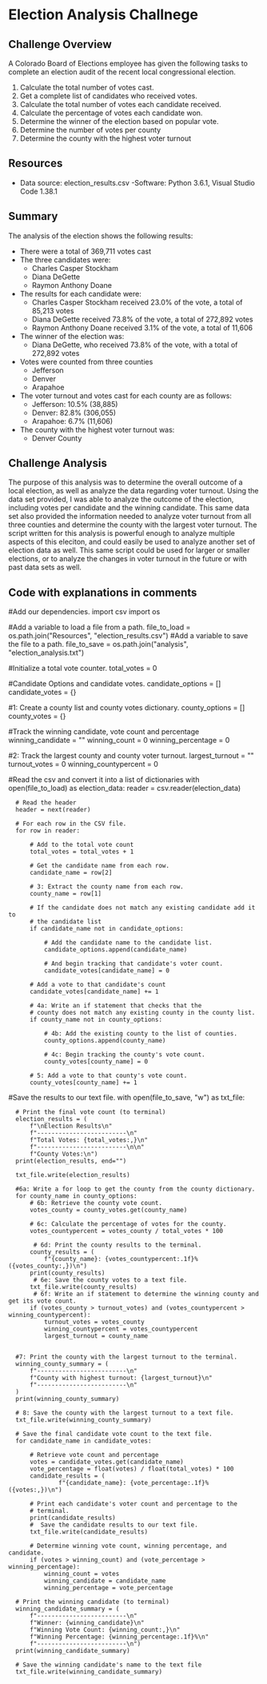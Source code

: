 # Election Analysis Challnege

## Challenge Overview
A Colorado Board of Elections employee has given the following tasks to complete an election audit of the recent local congressional election.

1. Calculate the total number of votes cast.
2. Get a complete list of candidates who received votes.
3. Calculate the total number of votes each candidate received.
4. Calculate the percentage of votes each candidate won.
5. Determine the winner of the election based on popular vote.
6. Determine the number of votes per county
7. Determine the county with the highest voter turnout

## Resources
- Data source: election_results.csv
-Software: Python 3.6.1, Visual Studio Code 1.38.1

## Summary
The analysis of the election shows the following results:
- There were a total of 369,711 votes cast
- The three candidates were:
  - Charles Casper Stockham
  - Diana DeGette
  - Raymon Anthony Doane
- The results for each candidate were:
  - Charles Casper Stockham received 23.0% of the vote, a total of 85,213 votes
  - Diana DeGette received 73.8% of the vote, a total of 272,892 votes
  - Raymon Anthony Doane received 3.1% of the vote, a total of 11,606
- The winner of the election was:
  - Diana DeGette, who received 73.8% of the vote, with a total of 272,892 votes
- Votes were counted from three counties
  - Jefferson
  - Denver
  - Arapahoe
- The voter turnout and votes cast for each county are as follows:
  - Jefferson: 10.5% (38,885)
  - Denver: 82.8% (306,055)
  - Arapahoe: 6.7% (11,606)
- The county with the highest voter turnout was:
  - Denver County
  
## Challenge Analysis
The purpose of this analysis was to determine the overall outcome of a local election, as well as analyze the data regarding voter turnout. Using the data set provided, I was able to analyze the outcome of the election, including votes per candidate and the winning candidate. This same data set also provided the information needed to analyze voter turnout from all three counties and determine the county with the largest voter turnout. The script written for this analysis is powerful enough to analyze multiple aspects of this eleciton, and could easily be used to analyze another set of election data as well. This same script could be used for larger or smaller elections, or to analyze the changes in voter turnout in the future or with past data sets as well.

## Code with explanations in comments
  #Add our dependencies.
  import csv
  import os

  #Add a variable to load a file from a path.
  file_to_load = os.path.join("Resources", "election_results.csv")
  #Add a variable to save the file to a path.
  file_to_save = os.path.join("analysis", "election_analysis.txt")

  #Initialize a total vote counter.
  total_votes = 0

  #Candidate Options and candidate votes.
  candidate_options = []
  candidate_votes = {}

  #1: Create a county list and county votes dictionary.
  county_options = []
  county_votes = {}


  #Track the winning candidate, vote count and percentage
  winning_candidate = ""
  winning_count = 0
  winning_percentage = 0

  #2: Track the largest county and county voter turnout.
  largest_turnout = ""
  turnout_votes = 0
  winning_countypercent = 0


  #Read the csv and convert it into a list of dictionaries
  with open(file_to_load) as election_data:
      reader = csv.reader(election_data)

      # Read the header
      header = next(reader)

      # For each row in the CSV file.
      for row in reader:

          # Add to the total vote count
          total_votes = total_votes + 1

          # Get the candidate name from each row.
          candidate_name = row[2]

          # 3: Extract the county name from each row.
          county_name = row[1]

          # If the candidate does not match any existing candidate add it to
          # the candidate list
          if candidate_name not in candidate_options:

              # Add the candidate name to the candidate list.
              candidate_options.append(candidate_name)

              # And begin tracking that candidate's voter count.
              candidate_votes[candidate_name] = 0

          # Add a vote to that candidate's count
          candidate_votes[candidate_name] += 1

          # 4a: Write an if statement that checks that the
          # county does not match any existing county in the county list.
          if county_name not in county_options:

              # 4b: Add the existing county to the list of counties.
              county_options.append(county_name)

              # 4c: Begin tracking the county's vote count.
              county_votes[county_name] = 0

          # 5: Add a vote to that county's vote count.
          county_votes[county_name] += 1


  #Save the results to our text file.
  with open(file_to_save, "w") as txt_file:

      # Print the final vote count (to terminal)
      election_results = (
          f"\nElection Results\n"
          f"-------------------------\n"
          f"Total Votes: {total_votes:,}\n"
          f"-------------------------\n\n"
          f"County Votes:\n")
      print(election_results, end="")

      txt_file.write(election_results)

      #6a: Write a for loop to get the county from the county dictionary.
      for county_name in county_options:
          # 6b: Retrieve the county vote count.
          votes_county = county_votes.get(county_name)

          # 6c: Calculate the percentage of votes for the county.
          votes_countypercent = votes_county / total_votes * 100

           # 6d: Print the county results to the terminal.
          county_results = (
              f"{county_name}: {votes_countypercent:.1f}% ({votes_county:,})\n")
          print(county_results)
           # 6e: Save the county votes to a text file.
          txt_file.write(county_results)
           # 6f: Write an if statement to determine the winning county and get its vote count.
          if (votes_county > turnout_votes) and (votes_countypercent > winning_countypercent):
              turnout_votes = votes_county
              winning_countypercent = votes_countypercent
              largest_turnout = county_name


      #7: Print the county with the largest turnout to the terminal.
      winning_county_summary = (
          f"-------------------------\n"
          f"County with highest turnout: {largest_turnout}\n"
          f"-------------------------\n"
      )
      print(winning_county_summary)

      # 8: Save the county with the largest turnout to a text file.
      txt_file.write(winning_county_summary)

      # Save the final candidate vote count to the text file.
      for candidate_name in candidate_votes:

          # Retrieve vote count and percentage
          votes = candidate_votes.get(candidate_name)
          vote_percentage = float(votes) / float(total_votes) * 100
          candidate_results = (
                  f"{candidate_name}: {vote_percentage:.1f}% ({votes:,})\n")

          # Print each candidate's voter count and percentage to the
          # terminal.
          print(candidate_results)
          #  Save the candidate results to our text file.
          txt_file.write(candidate_results)

          # Determine winning vote count, winning percentage, and candidate.
          if (votes > winning_count) and (vote_percentage > winning_percentage):
              winning_count = votes
              winning_candidate = candidate_name
              winning_percentage = vote_percentage

      # Print the winning candidate (to terminal)
      winning_candidate_summary = (
          f"-------------------------\n"
          f"Winner: {winning_candidate}\n"
          f"Winning Vote Count: {winning_count:,}\n"
          f"Winning Percentage: {winning_percentage:.1f}%\n"
          f"-------------------------\n")
      print(winning_candidate_summary)

      # Save the winning candidate's name to the text file
      txt_file.write(winning_candidate_summary)
